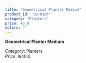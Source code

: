 ```yaml
---
title: "Geometrical Planter Medium"
product_id: "3D-0184"
category: "Planters"
price: 40.0
colors: ""
---
```


**Geometrical Planter Medium**

*Category*: Planters  
*Price*: ₪40.0

